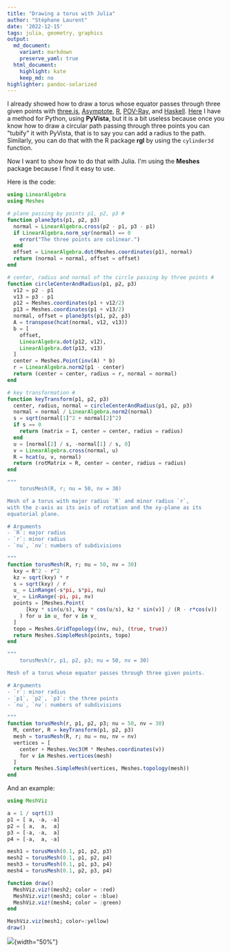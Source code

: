 ```yaml
---
title: "Drawing a torus with Julia"
author: "Stéphane Laurent"
date: '2022-12-15'
tags: julia, geometry, graphics
output:
  md_document:
    variant: markdown
    preserve_yaml: true
  html_document:
    highlight: kate
    keep_md: no
highlighter: pandoc-solarized
---
```


I already showed how to draw a torus whose equator passes through three
given points with
[three.js](https://laustep.github.io/stlahblog/posts/threejsTorus.html),
[Asymptote](https://gist.github.com/stla/f461877b9426df53d2db2d18db93a2e6),
[R](https://laustep.github.io/stlahblog/posts/rglTorus.html),
[POV-Ray](https://laustep.github.io/stlahblog/posts/povrayTorus.html),
and
[Haskell](https://laustep.github.io/stlahblog/posts/HaskellTorus.html).
[Here](https://github.com/stla/PyTorusThreePoints) I have a method for
Python, using **PyVista**, but it is a bit useless because once you know
how to draw a circular path passing through three points you can
"tubify" it with PyVista, that is to say you can add a radius to the
path. Similarly, you can do that with the R package **rgl** by using the
`cylinder3d` function.

Now I want to show how to do that with Julia. I'm using the **Meshes**
package because I find it easy to use.

Here is the code:

``` julia
using LinearAlgebra
using Meshes

# plane passing by points p1, p2, p3 #
function plane3pts(p1, p2, p3)
  normal = LinearAlgebra.cross(p2 - p1, p3 - p1)
  if LinearAlgebra.norm_sqr(normal) == 0
    error("The three points are colinear.")
  end
  offset = LinearAlgebra.dot(Meshes.coordinates(p1), normal)
  return (normal = normal, offset = offset)
end

# center, radius and normal of the circle passing by three points #
function circleCenterAndRadius(p1, p2, p3)
  v12 = p2 - p1
  v13 = p3 - p1
  p12 = Meshes.coordinates(p1 + v12/2)
  p13 = Meshes.coordinates(p1 + v13/2)
  normal, offset = plane3pts(p1, p2, p3)
  A = transpose(hcat(normal, v12, v13))
  b = [
    offset, 
    LinearAlgebra.dot(p12, v12), 
    LinearAlgebra.dot(p13, v13)
  ]
  center = Meshes.Point(inv(A) * b)
  r = LinearAlgebra.norm2(p1 - center)
  return (center = center, radius = r, normal = normal)
end

# key transformation #
function keyTransform(p1, p2, p3)
  center, radius, normal = circleCenterAndRadius(p1, p2, p3)
  normal = normal / LinearAlgebra.norm2(normal)
  s = sqrt(normal[1]^2 + normal[2]^2) 
  if s == 0
    return (matrix = I, center = center, radius = radius)
  end
  u = [normal[2] / s, -normal[1] / s, 0]
  v = LinearAlgebra.cross(normal, u)
  R = hcat(u, v, normal)
  return (rotMatrix = R, center = center, radius = radius)
end

"""
    torusMesh(R, r; nu = 50, nv = 30)

Mesh of a torus with major radius `R` and minor radius `r`, 
with the z-axis as its axis of rotation and the xy-plane as its 
equatorial plane. 

# Arguments
- `R`: major radius
- `r`: minor radius
- `nu`, `nv`: numbers of subdivisions

"""
function torusMesh(R, r; nu = 50, nv = 30)
  kxy = R^2 - r^2
  kz = sqrt(kxy) * r
  s = sqrt(kxy) / r 
  u_ = LinRange(-s*pi, s*pi, nu)
  v_ = LinRange(-pi, pi, nv)
  points = [Meshes.Point(
      [kxy * sin(u/s), kxy * cos(u/s), kz * sin(v)] / (R - r*cos(v))
    ) for u in u_ for v in v_
  ]
  topo = Meshes.GridTopology((nv, nu), (true, true))
  return Meshes.SimpleMesh(points, topo)
end

"""
    torusMesh(r, p1, p2, p3; nu = 50, nv = 30)

Mesh of a torus whose equator passes through three given points.

# Arguments
- `r`: minor radius
- `p1`, `p2`, `p3`: the three points
- `nu`, `nv`: numbers of subdivisions

"""
function torusMesh(r, p1, p2, p3; nu = 50, nv = 30)
  M, center, R = keyTransform(p1, p2, p3)
  mesh = torusMesh(R, r; nu = nu, nv = nv)
  vertices = [
    center + Meshes.Vec3(M * Meshes.coordinates(v)) 
    for v in Meshes.vertices(mesh)
  ]
  return Meshes.SimpleMesh(vertices, Meshes.topology(mesh))
end
```

And an example:

``` julia
using MeshViz

a = 1 / sqrt(3)
p1 = [ a, -a, -a]
p2 = [ a,  a,  a]
p3 = [-a, -a,  a]
p4 = [-a,  a, -a]

mesh1 = torusMesh(0.1, p1, p2, p3)
mesh2 = torusMesh(0.1, p1, p2, p4)
mesh3 = torusMesh(0.1, p1, p3, p4)
mesh4 = torusMesh(0.1, p2, p3, p4)

function draw()
  MeshViz.viz!(mesh2; color = :red)
  MeshViz.viz!(mesh3; color = :blue)
  MeshViz.viz!(mesh4; color = :green)
end

MeshViz.viz(mesh1; color=:yellow)
draw()
```

![](./figures/julia_tori.png){width="50%"}
